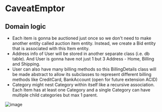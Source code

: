 # CaveatEmptor

## Domain logic
* Each item is gonna be auctioned just once so we don't need to make another entity called auction item entity. Instead, we create a Bid
entity that is associated with this Item entity.
*  Address info of User will be stored in another separate class (i.e. db table). And User is gonna have not just 1 but 3 Address - Home, Billing and Shipping.
*  User can also have many billing methods so this BillingDetails class will be made abstract to allow its subclasses to represent different billing methods
like CreditCard, BankAccount (open for future extension ACID)
* Category might nest Category within itself like a recursive association. Each Item has at least one Category and a single Category can have multiple child categories
but max 1 parent.

![image](https://github.com/brian6484/StudyNote/assets/56388433/3434357e-a4d9-4f97-b0a2-d50fd927444e)
